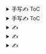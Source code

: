 <details>
<summary> 手写✍️ ToC </summary>  

![6981698659446_ pic_hd](https://github.com/ChenxingWang93/Boxologic/assets/31954987/bed6ea7a-4b1f-406e-be00-d91e89c3ac17)
</details>


<details>
<summary> 手写✍️ ToC </summary>  

![6991698659449_ pic_hd](https://github.com/ChenxingWang93/Boxologic/assets/31954987/524857b1-b07b-4cf9-a9ee-07ae1d7533e1)
</details>


<details>
<summary> ✍️ </summary>  

![7001698659455_ pic_hd](https://github.com/ChenxingWang93/Boxologic/assets/31954987/60fdfbe7-c3b9-48b7-84b3-a929c7cbd24c)
</details>



<details>
<summary> ✍️ </summary>  

![7011698659458_ pic_hd](https://github.com/ChenxingWang93/Boxologic/assets/31954987/c5cb2118-bd64-4003-a775-15397cc83c08)
</details>


<details>
<summary> ✍️ </summary>  

![7021698659464_ pic](https://github.com/ChenxingWang93/Boxologic/assets/31954987/c3f530ac-4fa7-458e-9829-3a311c5e93cc)
</details>



